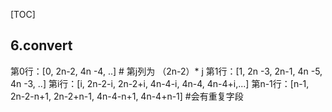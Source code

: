 [TOC]
## 6.convert
第0行：[0, 2n-2, 4n -4, ..] # 第j列为 （2n-2）* j
第1行：[1, 2n -3, 2n-1, 4n -5, 4n -3, ..]
第i行：[i, 2n-2-i, 2n-2+i, 4n-4-i, 4n-4, 4n-4+i,...]
第n-1行：[n-1, 2n-2-n+1, 2n-2+n-1, 4n-4-n+1, 4n-4+n-1] #会有重复字段